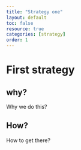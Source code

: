 ```yaml
---
title: "Strategy one"
layout: default
toc: false
resource: true 
categories: [strategy]
order: 1
---
```


# First strategy

## why?
Why we do this?

## How?
How to get there?
